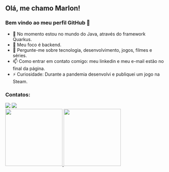 ## Olá, me chamo Marlon! 
### Bem vindo ao meu perfil GitHub 👋

<!--
**xahdy/xahdy** is a ✨ _special_ ✨ repository because its `README.md` (this file) appears on your GitHub profile.

Aqui estão algumas idéias para você começar:


-->

- 🌱 No momento estou no mundo do Java, através do framework Quarkus. 
- :star2: Meu foco é backend.
- 💬 Pergunte-me sobre tecnologia, desenvolvimento, jogos, filmes e séries.
- 📫 Como entrar em contato comigo: meu linkedin e meu e-mail estão no final da página.
- ⚡ Curiosidade: Durante a pandemia desenvolvi e publiquei um jogo na Steam.

### Contatos:

<div>
<a href = "mailto:marlon.schemberger@gmail.com"><img src="https://img.shields.io/badge/Gmail-D14836?style=for-the-badge&logo=gmail&logoColor=white" target="_blank"></a>
<a href="https://www.linkedin.com/in/marlon-schemberger/" target="_blank"><img src="https://img.shields.io/badge/-LinkedIn-%230077B5?style=for-the-badge&logo=linkedin&logoColor=white" target="_blank"></a>   
</div>

<div>
<a href="https://github.com/seu-usuário-aqui">
<img height="180em" src="https://github-readme-stats.vercel.app/api/top-langs/?username=xahdy&layout=compact&langs_count=7&theme=dracula"/>
<img height="180em" src="https://github-readme-stats.vercel.app/api?username=xahdy&show_icons=true&theme=dracula&include_all_commits=true&count_private=true"/>
</div>
